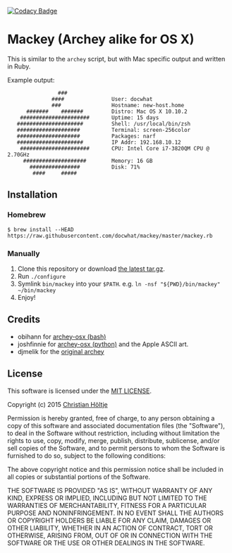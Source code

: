 [![Codacy Badge](https://api.codacy.com/project/badge/Grade/74e2b43de9d04dde8cc0fb486267ba2c)](https://www.codacy.com/app/docwhat/mackey?utm_source=github.com&amp;utm_medium=referral&amp;utm_content=docwhat/mackey&amp;utm_campaign=Badge_Grade)

Mackey (Archey alike for OS X)
==============================

This is similar to the `archey` script, but with Mac specific output and
written in Ruby.

Example output:

                    ###
                  ####               User: docwhat
                  ###                Hostname: new-host.home
          #######    #######         Distro: Mac OS X 10.10.2
        ######################       Uptime: 15 days
       #####################         Shell: /usr/local/bin/zsh
       ####################          Terminal: screen-256color
       ####################          Packages: narf
       #####################         IP Addr: 192.168.10.12
        ######################       CPU: Intel Core i7-3820QM CPU @ 2.70GHz
         ####################        Memory: 16 GB
           ################          Disk: 71%
            ####     #####

Installation
------------

### Homebrew

```
$ brew install --HEAD https://raw.githubusercontent.com/docwhat/mackey/master/mackey.rb
```

### Manually

1.  Clone this repository or download [the latest
    tar.gz](https://github.com/docwhat/mackey/archive/master.tar.gz).
2.  Run `./configure`
3.  Symlink `bin/mackey` into your `$PATH`. e.g.
    `ln -nsf "${PWD}/bin/mackey"    ~/bin/mackey`
4.  Enjoy!

Credits
-------

-   obihann for [archey-osx (bash)](https://github.com/obihann/archey-osx)
-   joshfinnie for [archey-osx
    (python)](https://github.com/joshfinnie/archey-osx) and the Apple ASCII
    art.
-   djmelik for the [original archey](https://github.com/djmelik/archey)

License
-------

This software is licensed under the [MIT
LICENSE](http://opensource.org/licenses/MIT).

Copyright (c) 2015 [Christian Höltje](http://docwhat.org/)

Permission is hereby granted, free of charge, to any person obtaining a copy of
this software and associated documentation files (the "Software"), to deal in
the Software without restriction, including without limitation the rights to
use, copy, modify, merge, publish, distribute, sublicense, and/or sell copies
of the Software, and to permit persons to whom the Software is furnished to do
so, subject to the following conditions:

The above copyright notice and this permission notice shall be included in all
copies or substantial portions of the Software.

THE SOFTWARE IS PROVIDED "AS IS", WITHOUT WARRANTY OF ANY KIND, EXPRESS OR
IMPLIED, INCLUDING BUT NOT LIMITED TO THE WARRANTIES OF MERCHANTABILITY,
FITNESS FOR A PARTICULAR PURPOSE AND NONINFRINGEMENT. IN NO EVENT SHALL THE
AUTHORS OR COPYRIGHT HOLDERS BE LIABLE FOR ANY CLAIM, DAMAGES OR OTHER
LIABILITY, WHETHER IN AN ACTION OF CONTRACT, TORT OR OTHERWISE, ARISING FROM,
OUT OF OR IN CONNECTION WITH THE SOFTWARE OR THE USE OR OTHER DEALINGS IN THE
SOFTWARE.
